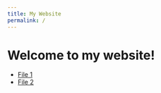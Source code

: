 ```yaml
---
title: My Website
permalink: /
---
```


# Welcome to my website!

- [File 1](./file1)
- [File 2](./file2)
